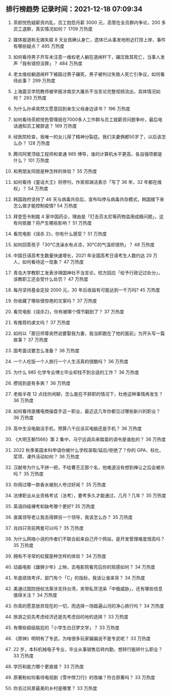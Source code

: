 
## 排行榜趋势 记录时间：2021-12-18 07:09:34
  
  1. 茶颜悦色疑薪资内乱，员工抱怨月薪 3000 元，高管在全员群内争论，200 多员工退群，真实情况如何？ 1709 万热度
    
  2. 媒体报道称无锡失联 8 天女孩确认身亡，遗体已从事发地附近打捞上岸，事件有哪些疑点？ 495 万热度
    
  3. 如何看待男子开车未注意一维权老人躺在道闸杆下，碾压致其死亡，当事人发声「我有错但没罪」？ 484 万热度
    
  4. 老太维权躺道闸杆下被路过男子碾死，男子被判过失致人死亡引争议，如何看待此事？ 299 万热度
    
  5. 上海震旦学院教师被举报涉南京大屠杀不当言论完整视频流出，具体情况如何？ 293 万热度
    
  6. 为什么孙卓突然又愿意回到亲生父母身边读书？ 196 万热度
    
  7. 如何看待茶颜悦色管理层在7000多人工作群与员工就薪资问题争吵，最后电话通知员工被辞退？ 169 万热度
    
  8. 经医院检查，我唯一的女儿得了精神分裂症。我们夫妻俩都50岁了，以后该怎么办？ 128 万热度
    
  9. 腾讯阿里顶级工程师和普通 985 博导，谁的计算机水平更高，各自强项都是什么？ 101 万热度
    
  10. 和男朋友同居是种怎样的体验？ 55 万热度
    
  11. 如何看待《童话大王》将停刊，作家郑渊洁表示「写了 36 年，32 年都在维权」？ 54 万热度
    
  12. 韩国政府坚持了 46 天与病毒共存后，宣布叫停与病毒共存模式，韩国接下来怎么做才能控制疫情? 54 万热度
    
  13. 拜登签令制裁 4 家中国药企，理由是「打击芬太尼等药物滥用成瘾问题」，这有何依据？将产生哪些影响？ 51 万热度
    
  14. 看完电影《误杀 2》，你有什么感受？ 51 万热度
    
  15. 如何回答孩子「30℃洗澡水有点凉，30℃的气温却很热」？ 48 万热度
    
  16. 中国日语高考生数量快速增长，2021 年全国高考日语考生人数约达 20 万人，如何看待这一现象？ 47 万热度
    
  17. 青岛大学教职工发表涉靖国神社不当言论，校方回应「给予行政记过处分」，该教职工还会受什么处罚？ 47 万热度
    
  18. 每月坚持基金定投 2000 元，30 年后收益有可能达到一千万吗? 45 万热度
    
  19. 你收藏了哪些很惊艳的文案吗？ 37 万热度
    
  20. 看完电影《误杀2》，你有被哪个情节戳到了？ 37 万热度
    
  21. 有推荐的虐文吗？ 37 万热度
    
  22. 如何以「那日师尊突然说要娶我为妻，我当即跪在了他的面前」为开头写一篇故事？ 37 万热度
    
  23. 国考面试要怎么准备？ 36 万热度
    
  24. 一个人吃饭一个人旅行一个人生活真的很酷吗？ 36 万热度
    
  25. 为什么 985 化学专业博士毕业却找不到合适的工作？ 36 万热度
    
  26. 攒钱到底有多爽？ 36 万热度
    
  27. 老板半夜 12 点找你闲聊，怎么能在不辞职的情况下，杜绝这种事情再发生？ 36 万热度
    
  28. 如何看待直播电商操盘手这一职业，最近这几年你都见过哪些新兴的职业？ 36 万热度
    
  29. 高中生没电脑没手机，预算八千应该买电脑还是手机？ 36 万热度
    
  30. 《大明王朝1566》第 2 集中，马宁远调兵来踏苗的调令是谁批的？ 36 万热度
    
  31. 2022 秋季美国本科申请你被什么学校录取/延后/拒绝了？你的 GPA、标化、奖项、课外活动如何？ 36 万热度
    
  32. 汉献帝为什么不拼一把，不给曹丕正那个名，他难道没有想到禅让之后会被杀吗？ 35 万热度
    
  33. 你用过哪一款香水被别人夸过好闻？ 35 万热度
    
  34. 法律职业从业资格考试（法考），要考多久才能通过，几月？几年？ 35 万热度
    
  35. 英语四级裸考和缺考哪个更好? 35 万热度
    
  36. 直属领导老让我去得罪另一个领导，我该怎么办？ 35 万热度
    
  37. 肖四只背前两套可以吗？ 35 万热度
    
  38. 为什么网络小说的作者们不联合起来自己开个网站，是开发管理难度很高吗？ 35 万热度
    
  39. 拥有不寻常的虹膜是种怎样的体验？ 34 万热度
    
  40. 动画电影《雄狮少年》上映，去电影院看完后你的观感如何？ 34 万热度
    
  41. 年底绩效考评，部门有个「C」的指标，我该让谁来背？ 34 万热度
    
  42. 美通过国防授权法案涉支持台湾，夹带私货渲染「中俄威胁」，还有哪些信息值得关注？ 34 万热度
    
  43. 你真的愿意放弃现在的一切，而选择一场踏遍山河的净心旅行吗？ 34 万热度
    
  44. 旅游之前先考虑经济还是先考虑目的地的选择？ 33 万热度
    
  45. 有哪些超级尴尬的「小学生白日梦文学」？ 33 万热度
    
  46. 《原神》明明有了专武，为啥很多玩家偏偏说不是专武呢？ 33 万热度
    
  47. 22 岁，本科机械电子专业，毕业从事销售后转内勤，想转行能转什么职业？ 33 万热度
    
  48. 学历和能力哪个更直接？ 33 万热度
    
  49. 原著粉如何看待电视剧《雪中悍刀行》的改编？符合原著吗？ 33 万热度
    
  50. 你去过风景最美的乡村是哪里？ 33 万热度
    